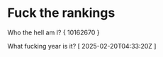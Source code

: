 # Fuck the rankings

Who the hell am I?
{ 10162670 }

What fucking year is it?
[ 2025-02-20T04:33:20Z ]
